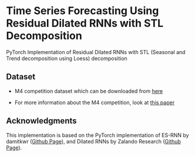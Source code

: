 # Time Series Forecasting Using Residual Dilated RNNs with STL Decomposition

PyTorch Implementation of Residual Dilated RNNs with STL (Seasonal and Trend decomposition using Loess) decomposition

## Dataset

 * M4 competition dataset which can be downloaded from [here](https://github.com/Mcompetitions/M4-methods/tree/master/Dataset)

 * For more information about the M4 competition, look at [this paper](https://www.sciencedirect.com/science/article/abs/pii/S0169207018300785)

## Acknowledgments

This implementation is based on the PyTorch implementation of ES-RNN by damitkwr ([Github Page](https://github.com/damitkwr)), and Dilated RNNs by Zalando Research ([Github Page](https://github.com/zalandoresearch)).
